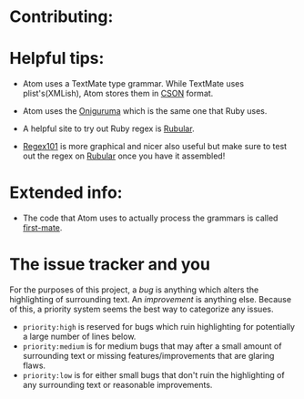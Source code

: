 # Contributing:

# Helpful tips:

* Atom uses a TextMate type grammar. While TextMate uses plist's(XMLish),
  Atom stores them in [CSON][CSON] format.

* Atom uses the [Oniguruma][Oniguruma] which is the same one that Ruby uses.
* A helpful site to try out Ruby regex is [Rubular][Rubular].
* [Regex101](regex101.com) is more graphical and nicer also useful but make
  sure to test out the regex on [Rubular][Rubular] once you have it assembled!

# Extended info:

* The code that Atom uses to actually process the grammars is called
  [first-mate][first-mate].


# The issue tracker and you
For the purposes of this project, a *bug* is anything which alters the
highlighting of surrounding text. An *improvement* is anything else. Because
of this, a priority system seems the best way to categorize any issues.

* `priority:high` is reserved for bugs which ruin highlighting for potentially
  a large number of lines below.
* `priority:medium` is for medium bugs that may after a small amount of surrounding
  text or missing features/improvements that are glaring flaws.
* `priority:low` is for either small bugs that don't ruin the highlighting of
  any surrounding text or reasonable improvements.



[CSON]: (https://github.com/bevry/cson)
[Rubular]: (http://rubular.com/)
[Oniguruma]: (https://en.wikipedia.org/wiki/Oniguruma)
[first-mate]: https://github.com/atom/first-mate
